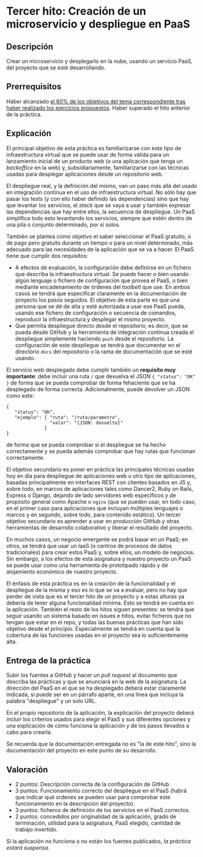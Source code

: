 Tercer hito: Creación de un microservicio y despliegue en PaaS
=====================================

Descripción
-----------------

Crear un microservicio y desplegarlo en la nube, usando un servicio
PaaS, 
del proyecto que se esté desarrollando.

Prerrequisitos
--------------------

Haber alcanzado
[el 60% de los objetivos del tema correspondiente tras haber realizado los ejercicios propuestos](../temas/PaaS.md). Haber superado el hito anterior de la práctica. 

Explicación
----------------

El principal objetivo de esta práctica es familiarizarse con este tipo
de infraestructura virtual que se puede usar de forma válida para un
lanzamiento inicial de un producto web (o una aplicación que tenga un
*backoffice* en la web) y, subsidiariamente, familiarizarse con las
técnicas usadas para desplegar aplicaciones desde un repositorio web. 

El despliegue real, y la definición del mismo, van un paso más allá
del usado en integración continua en
el uso de infraestructura virtual. No sólo hay que pasar los tests (y
con ello haber definido las dependencias) sino que hay que levantar
los servicios, el *stack* que se vaya a usar y también expresar las
dependencias que hay entre ellos, la secuencia de despliegue. Un PaaS simplifica todo esto levantando los servicios,
siempre que estén dentro de una pila o conjunto determinado, por sí
solos. 

También se plantea como
objetivo el saber seleccionar el PaaS gratuito, o de pago pero
gratuito durante un tiempo o para un nivel determinado, más adecuado para las
necesidades de la aplicación que se va a hacer. El PaaS tiene que cumplir dos requisitos:

* A efectos de evaluación, la configuración debe definirse en un
  fichero que describa la infraestructura virtual. Se puede hacer o
  bien usando algún lenguaje o fichero de configuración que provea el
  PaaS, o bien mediante encadenamiento de órdenes del *toolbelt* que
  use. En ambos casos se tendrá que especificar claramente en la
  documentación de proyecto los pasos seguidos. El objetivo de esta
  parte es que una persona que se dé de alta y esté autorizada a usar
  ese PaaS pueda, usando ese fichero de configuración o secuencia de
  comandos, reproducir la infraestructura y desplegar el mismo
  proyecto. 
* Que permita despliegue directo desde el repositorio, es decir, que
  se pueda desde GitHub y la herramienta de integración continua
  creada el despliegue simplemente haciendo `push` desde el
  repositorio. La configuración de este despliegue se tendrá que
  documentar en el directorio `docs` del repositorio o la rama de documentación que se esté usando. 

El servicio web desplegado debe cumplir también un **requisito muy importante**: debe incluir una ruta `/` que devuelva el JSON `{ "status": "OK" }` de forma que se pueda comprobar de forma fehaciente que se ha desplegado de forma correcta. Adicionalmente, puede devolver un JSON como este:

```
{
   "status": "OK",
   "ejemplo": { "ruta": "/ruta/parametro",
                "valor": "{JSON: devuelto}"
              }
}
```

de forma que se pueda comprobar si el despliegue se ha hecho correctamente y se pueda además comprobar que hay rutas que funcionan correctamente.

El objetivo secundario es poner en práctica las principales
técnicas usadas hoy en día para despliegue de aplicaciones web u otro
tipo de aplicaciones,
basadas principalmente en interfaces REST con clientes basados en JS
y, sobre todo, en marcos de aplicaciones tales como Dancer2, Ruby
on Rails, Express o Django, dejando de lado servidores web específicos
y de propósito general como Apache o `nginx` (que se pueden usar, en
todo caso, en el primer caso para aplicaciones que incluyan múltiples
lenguajes o marcos y en segundo, sobre todo, para contenido estático).
Un tercer
objetivo secundario es aprender a usar en *producción* GitHub y otras
herramientas de desarrollo colaborativo y liberar el resultado del
proyecto. 

En muchos casos, un negocio emergente se podrá basar en un PaaS; en otros, se
tendrá que usar un IaaS (o centros de procesos de datos tradicionales) para
crear estos PaaS y, sobre ellos, un modelo de negocios. Sin embargo,
a los efectos de esta asignatura y nuestro proyecto un PaaS se puede
usar como una herramienta de prototipado rápido y de alojamiento
económico de nuestro proyecto.

El énfasis de esta práctica es en la creación de la funcionalidad y el
despliegue de la misma y eso es lo que se va
a evaluar, pero no hay que perder de vista que es el tercer hito de un
proyecto y a estas alturas ya debería de tener alguna funcionalidad
mínima. Esto se tendrá en cuenta en la aplicación. También el resto de
los hitos siguen presentes: se tendrá que seguir usando un sistema
basado en issues e hitos, evitar ficheros que no tengan que estar en
el repo, y todas las buenas prácticas que han sido objetivo desde el
principio. Especialmente se tendrá en cuenta que la cobertura de las funciones usadas en el proyecto sea lo suficientemente alta. 

Entrega de la práctica
--------------------------------

Subir los fuentes a GitHub y hacer un *pull request* al documento que
describa las prácticas y que se anunciará en la web de la
asignatura. La dirección del PaaS en el que se ha desplegado deberá estar claramente indicada, si puede ser en un párrafo aparte, en una línea que incluya la palabra "despliegue" y un solo URL. 

En el propio repositorio de la aplicación, la explicación del proyecto
deberá incluir los criterios usados para elegir el PaaS y sus diferentes opciones y una explicación de cómo
funciona la aplicación y de los pasos llevados a cabo para crearla.

Se recuerda que la documentación entregada no es "la de este hito",
sino la documentación del proyecto en este punto de su desarrollo.


Valoración
--------------

* 2 puntos: Descripción correcta de la configuración de GitHub
* 3 puntos: Funcionamiento correcto del despliegue en el PaaS (habrá
  que indicar qué ordenes se pueden usar para comprobar este
  funcionamiento en la descripción del proyecto). 
* 3 puntos: ficheros de definición de los servicios en el PaaS correctos.
* 2 puntos: concedidos por originalidad de la aplicación, grado de
  terminación, utilidad para la asignatura, PaaS elegido, cantidad de
  trabajo invertido.
  
 Si la aplicación no funciona o no están los fuentes publicados, *la
  práctica estará suspensa*.
